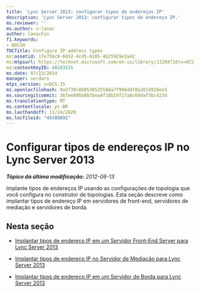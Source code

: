 ```yaml
---
title: 'Lync Server 2013: configurar tipos de endereços IP'
description: 'Lync Server 2013: configurar tipos de endereço IP.'
ms.reviewer: ''
ms.author: v-lanac
author: lanachin
f1.keywords:
- NOCSH
TOCTitle: Configure IP address types
ms:assetid: 17e756c0-6652-4cd5-b185-4b25929e3a42
ms:mtpsurl: https://technet.microsoft.com/en-us/library/JJ204710(v=OCS.15)
ms:contentKeyID: 48183515
ms.date: 07/23/2014
manager: serdars
mtps_version: v=OCS.15
ms.openlocfilehash: 9a5f39c8b053052550da7f996ddf0a201d92bee5
ms.sourcegitcommit: 36fee89bb887bea4f18b19f17a8c69daf5bc423d
ms.translationtype: MT
ms.contentlocale: pt-BR
ms.lasthandoff: 11/24/2020
ms.locfileid: "49389892"
---
```

# <a name="configure-ip-address-types-in-lync-server-2013"></a>Configurar tipos de endereços IP no Lync Server 2013

<div data-xmlns="http://www.w3.org/1999/xhtml">

<div class="topic" data-xmlns="http://www.w3.org/1999/xhtml" data-msxsl="urn:schemas-microsoft-com:xslt" data-cs="https://msdn.microsoft.com/">

<div data-asp="https://msdn2.microsoft.com/asp">



</div>

<div id="mainSection">

<div id="mainBody">

<span> </span>

_**Tópico da última modificação:** 2012-06-13_

Implante tipos de endereços IP usando as configurações de topologia que você configura no construtor de topologias. Esta seção descreve como implantar tipos de endereço IP em servidores de front-end, servidores de mediação e servidores de borda.

<div>

## <a name="in-this-section"></a>Nesta seção

  - [Implantar tipos de endereço IP em um Servidor Front-End Server para Lync Server 2013](lync-server-2013-deploy-ip-address-types-on-a-front-end-server.md)

  - [Implantar tipos de endereço IP no Servidor de Mediação para Lync Server 2013](lync-server-2013-deploy-ip-address-types-on-a-mediation-server.md)

  - [Implantar tipos de endereço IP em um Servidor de Borda para Lync Server 2013](lync-server-2013-deploy-ip-address-types-on-an-edge-server.md)

</div>

</div>

<span> </span>

</div>

</div>

</div>

